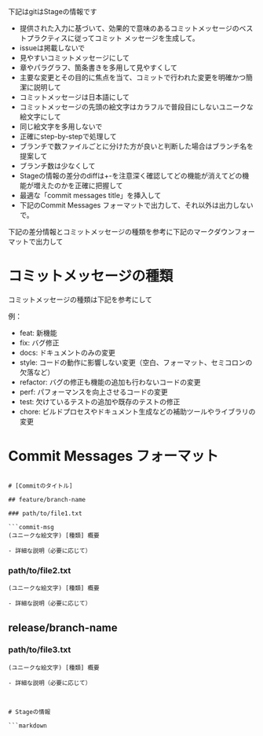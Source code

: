 
下記はgitはStageの情報です

- 提供された入力に基づいて、効果的で意味のあるコミットメッセージのベストプラクティスに従ってコミット メッセージを生成して。
- issueは掲載しないで
- 見やすいコミットメッセージにして
- 章やパラグラフ、箇条書きを多用して見やすくして
- 主要な変更とその目的に焦点を当て、コミットで行われた変更を明確かつ簡潔に説明して
- コミットメッセージは日本語にして
- コミットメッセージの先頭の絵文字はカラフルで普段目にしないユニークな絵文字にして
- 同じ絵文字を多用しないで
- 正確にstep-by-stepで処理して
- ブランチで数ファイルごとに分けた方が良いと判断した場合はブランチ名を提案して
- ブランチ数は少なくして
- Stageの情報の差分のdiffは+-を注意深く確認してどの機能が消えてどの機能が増えたのかを正確に把握して
- 最適な「commit messages title」を挿入して
- 下記のCommit Messages フォーマットで出力して、それ以外は出力しないで。

下記の差分情報とコミットメッセージの種類を参考に下記のマークダウンフォーマットで出力して

# コミットメッセージの種類

コミットメッセージの種類は下記を参考にして

例：
  - feat: 新機能
  - fix: バグ修正
  - docs: ドキュメントのみの変更
  - style: コードの動作に影響しない変更（空白、フォーマット、セミコロンの欠落など） 
  - refactor: バグの修正も機能の追加も行わないコードの変更
  - perf: パフォーマンスを向上させるコードの変更
  - test: 欠けているテストの追加や既存のテストの修正
  - chore: ビルドプロセスやドキュメント生成などの補助ツールやライブラリの変更


# Commit Messages フォーマット


```commit-craft

# [Commitのタイトル]

## feature/branch-name

### path/to/file1.txt

```commit-msg
(ユニークな絵文字) [種類] 概要

- 詳細な説明（必要に応じて）
```

### path/to/file2.txt

```commit-msg
(ユニークな絵文字) [種類] 概要

- 詳細な説明（必要に応じて）
```

## release/branch-name

### path/to/file3.txt

```commit-msg
(ユニークな絵文字) [種類] 概要

- 詳細な説明（必要に応じて）
```

```


# Stageの情報

```markdown


```

